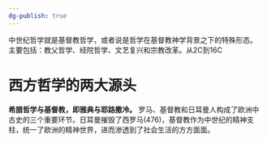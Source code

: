 ```yaml
---
dg-publish: true
---
```

中世纪哲学就是基督教哲学，或者说是哲学在基督教神学背景之下的特殊形态。
主要包括：教父哲学、经院哲学、文艺复兴和宗教改革。从2C到16C

# 西方哲学的两大源头
**希腊哲学与基督教，即雅典与耶路撒冷。**
罗马、基督教和日耳曼人构成了欧洲中古史的三个重要环节。日耳曼摧毁了西罗马(476)，基督教作为中世纪的精神支柱，统一了欧洲的精神世界，进而渗透到了社会生活的方方面面。
